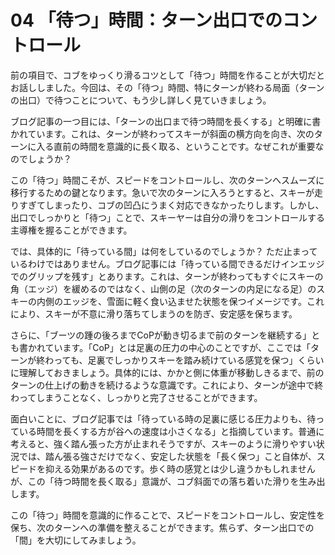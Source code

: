 # 04 「待つ」時間：ターン出口でのコントロール

前の項目で、コブをゆっくり滑るコツとして「待つ」時間を作ることが大切だとお話ししました。今回は、その「待つ」時間、特にターンが終わる局面（ターンの出口）で待つことについて、もう少し詳しく見ていきましょう。

ブログ記事の一つ目には、「ターンの出口まで待つ時間を長くする」と明確に書かれています。これは、ターンが終わってスキーが斜面の横方向を向き、次のターンに入る直前の時間を意識的に長く取る、ということです。なぜこれが重要なのでしょうか？

この「待つ」時間こそが、スピードをコントロールし、次のターンへスムーズに移行するための鍵となります。急いで次のターンに入ろうとすると、スキーが走りすぎてしまったり、コブの凹凸にうまく対応できなかったりします。しかし、出口でしっかりと「待つ」ことで、スキーヤーは自分の滑りをコントロールする主導権を握ることができます。

では、具体的に「待っている間」は何をしているのでしょうか？ ただ止まっているわけではありません。ブログ記事には「待っている間できるだけインエッジでのグリップを残す」とあります。これは、ターンが終わってもすぐにスキーの角（エッジ）を緩めるのではなく、山側の足（次のターンの内足になる足）のスキーの内側のエッジを、雪面に軽く食い込ませた状態を保つイメージです。これにより、スキーが不意に滑り落ちてしまうのを防ぎ、安定感を保ちます。

さらに、「ブーツの踵の後ろまでCoPが動き切るまで前のターンを継続する」とも書かれています。「CoP」とは足裏の圧力の中心のことですが、ここでは「ターンが終わっても、足裏でしっかりスキーを踏み続けている感覚を保つ」くらいに理解しておきましょう。具体的には、かかと側に体重が移動しきるまで、前のターンの仕上げの動きを続けるような意識です。これにより、ターンが途中で終わってしまうことなく、しっかりと完了させることができます。

面白いことに、ブログ記事では「待っている時の足裏に感じる圧力よりも、待っている時間を長くする方が谷への速度は小さくなる」と指摘しています。普通に考えると、強く踏ん張った方が止まれそうですが、スキーのように滑りやすい状況では、踏ん張る強さだけでなく、安定した状態を「長く保つ」こと自体が、スピードを抑える効果があるのです。歩く時の感覚とは少し違うかもしれませんが、この「待つ時間を長く取る」意識が、コブ斜面での落ち着いた滑りを生み出します。

この「待つ」時間を意識的に作ることで、スピードをコントロールし、安定性を保ち、次のターンへの準備を整えることができます。焦らず、ターン出口での「間」を大切にしてみましょう。
